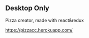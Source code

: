 

<h2>Desktop Only</h2>

<p>Pizza creator, made with react&redux</p>

https://pizzacc.herokuapp.com/

